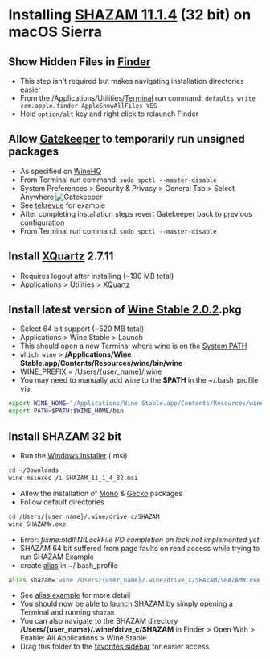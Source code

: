 # Installing [SHAZAM 11.1.4](http://www.econometrics.com/download/) (32 bit) on macOS Sierra

## Show Hidden Files in [Finder](https://en.wikipedia.org/wiki/Finder_(software))
* This step isn't required but makes navigating installation directories easier
* From the /Applications/Utilities/[Terminal](https://en.wikipedia.org/wiki/Terminal_(macOS)) run command: `defaults write com.apple.finder AppleShowAllFiles YES`
* Hold `option/alt` key and right click to relaunch Finder

## Allow [Gatekeeper](https://support.apple.com/en-us/HT202491) to temporarily run unsigned packages
* As specified on [WineHQ](https://wiki.winehq.org/MacOS)
* From Terminal run command: `sudo spctl --master-disable`
* System Preferences > Security & Privacy > General Tab > Select Anywhere
![Gatekeeper](https://upload.wikimedia.org/wikipedia/en/e/eb/Gatekeeper.png)
* See [tekrevue](https://www.tekrevue.com/tip/gatekeeper-macos-sierra/) for example
* After completing installation steps revert Gatekeeper back to previous configuration
* From Terminal run command: `sudo spctl --master-disable`

## Install [XQuartz](https://www.xquartz.org/) 2.7.11
* Requires logout after installing (~190 MB total)
* Applications > Utilities > [XQuartz](https://en.wikipedia.org/wiki/XQuartz)

## Install latest version of [Wine Stable 2.0.2](https://dl.winehq.org/wine-builds/macosx/download.html).pkg
* Select 64 bit support (~520 MB total)
* Applications > Wine Stable > Launch
* This should open a new Terminal where wine is on the [System PATH](https://en.wikipedia.org/wiki/PATH_(variable))
* `which wine` > **/Applications/Wine Stable.app/Contents/Resources/wine/bin/wine**
* WINE_PREFIX = /Users/{user_name}/.wine
* You may need to manually add wine to the **$PATH** in the ~/.bash_profile via:
```Bash
export WINE_HOME="/Applications/Wine Stable.app/Contents/Resources/wine"
export PATH=$PATH:$WINE_HOME/bin
```

## Install SHAZAM 32 bit
* Run the [Windows Installer](https://en.wikipedia.org/wiki/Windows_Installer) (.msi)
```Bash
cd ~/Downloads
wine msiexec /i SHAZAM_11_1_4_32.msi
```
* Allow the installation of [Mono](https://wiki.winehq.org/Mono) & [Gecko](https://wiki.winehq.org/Gecko) packages
* Follow default directories
```Bash
cd /Users/{user_name}/.wine/drive_c/SHAZAM
wine SHAZAMW.exe
```
* Error: *fixme:ntdll:NtLockFile I/O completion on lock not implemented yet*
* SHAZAM 64 bit suffered from page faults on read access while trying to run ~~SHAZAM Example~~
* create [alias](https://en.wikipedia.org/wiki/Alias_(Mac_OS)) in ~/.bash_profile
```Bash
alias shazam='wine /Users/{user_name}/.wine/drive_c/SHAZAM/SHAZAMW.exe
```
* See [alias example](https://coolestguidesontheplanet.com/make-an-alias-in-bash-shell-in-os-x-terminal/) for more detail
* You should now be able to launch SHAZAM by simply opening a Terminal and running `shazam`
* You can also navigate to the SHAZAM directory **/Users/{user_name}/.wine/drive_c/SHAZAM** in Finder > Open With > Enable: All Applications > Wine Stable
* Drag this folder to the [favorites sidebar](https://support.apple.com/kb/PH19079?locale=en_US) for easier access

